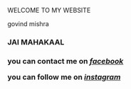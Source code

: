 WELCOME TO MY WEBSITE 
<body>
<hl>govind mishra </hl>
<h3>JAI MAHAKAAL<h3>
<p> you can contact me on <em><strong><a href="https://www.facebook.com/govindkumar.mishra.357">facebook</a></strong></em></p>
<p>you can follow me on <em><strong><a href="https://www.instagram.com/_real awesome dreamer/">instagram</a></strong></em></p>


